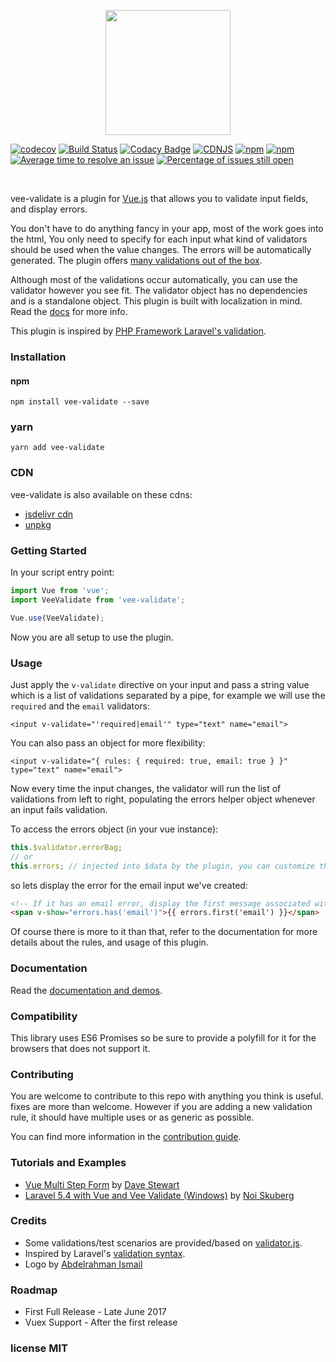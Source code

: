 <p align="center">
  <a href="https://vee-validate.logaretm.com" target="_blank">
    <img width="200" src="https://s3.eu-central-1.amazonaws.com/logaretm/vee-validate.svg">
  </a>
</p>

<p align="center">

[![codecov](https://codecov.io/gh/baianat/vee-validate/branch/master/graph/badge.svg)](https://codecov.io/gh/baianat/vee-validate)
[![Build Status](https://travis-ci.org/baianat/vee-validate.svg?branch=master)](https://travis-ci.org/baianat/vee-validate)
[![Codacy Badge](https://api.codacy.com/project/badge/Grade/087bd788687c4ccab6650756ce56fa05)](https://www.codacy.com/app/baianat/vee-validate?utm_source=github.com&amp;utm_medium=referral&amp;utm_content=baianat/vee-validate&amp;utm_campaign=Badge_Grade)
[![CDNJS](https://img.shields.io/cdnjs/v/vee-validate.svg)](https://cdnjs.com/libraries/vee-validate/2.0.0-rc.14)
[![npm](https://img.shields.io/npm/dm/vee-validate.svg)](https://npm-stat.com/charts.html?package=vee-validate)
[![npm](https://img.shields.io/npm/v/vee-validate.svg)](https://www.npmjs.com/package/vee-validate)
[![Average time to resolve an issue](http://isitmaintained.com/badge/resolution/baianat/vee-validate.svg)](http://isitmaintained.com/project/baianat/vee-validate "Average time to resolve an issue")
[![Percentage of issues still open](http://isitmaintained.com/badge/open/baianat/vee-validate.svg)](http://isitmaintained.com/project/baianat/vee-validate "Percentage of issues still open")

</p>
<br>

vee-validate is a plugin for [Vue.js](https://vuejs.org/) that allows you to validate input fields, and display errors.

You don't have to do anything fancy in your app, most of the work goes into the html, You only need to specify for each input what kind of validators should be used when the value changes. The errors will be automatically generated. The plugin offers [many validations out of the box](http://vee-validate.logaretm.com/rules).

Although most of the validations occur automatically, you can use the validator however you see fit. The validator object has no dependencies and is a standalone object. This plugin is built with localization in mind. Read the [docs](http://vee-validate.logaretm.com/) for more info.

This plugin is inspired by [PHP Framework Laravel's validation](https://laravel.com/).

### Installation

#### npm

```
npm install vee-validate --save
```

### yarn

```
yarn add vee-validate
```

### CDN

vee-validate is also available on these cdns:

- [jsdelivr cdn](https://cdn.jsdelivr.net/npm/vee-validate@latest/dist/vee-validate.js)
- [unpkg](https://unpkg.com/vee-validate@2.0.0-rc.14)

### Getting Started

In your script entry point:
```javascript
import Vue from 'vue';
import VeeValidate from 'vee-validate';

Vue.use(VeeValidate);
```

Now you are all setup to use the plugin.

### Usage

Just apply the `v-validate` directive on your input and pass a string value which is a list of validations separated by a pipe, for example we will use the `required` and the `email` validators:

```vue
<input v-validate="'required|email'" type="text" name="email">
```

You can also pass an object for more flexibility:

```vue
<input v-validate="{ rules: { required: true, email: true } }" type="text" name="email">
```

Now every time the input changes, the validator will run the list of validations from left to right, populating the errors helper object whenever an input fails validation.

To access the errors object (in your vue instance):

```javascript
this.$validator.errorBag;
// or
this.errors; // injected into $data by the plugin, you can customize the property name.
```

so lets display the error for the email input we've created:
```html
<!-- If it has an email error, display the first message associated with it. -->
<span v-show="errors.has('email')">{{ errors.first('email') }}</span>
```

Of course there is more to it than that, refer to the documentation for more details about the rules, and usage of this plugin.

### Documentation

Read the [documentation and demos](http://vee-validate.logaretm.com/).


### Compatibility

This library uses ES6 Promises so be sure to provide a polyfill for it for the browsers that does not support it.

### Contributing

You are welcome to contribute to this repo with anything you think is useful. fixes are more than welcome.
However if you are adding a new validation rule, it should have multiple uses or as generic as possible.

You can find more information in the [contribution guide](contributing.md).

### Tutorials and Examples

- [Vue Multi Step Form](http://statemachine.davestewart.io/html/examples/vue/vue-sign-up.html) by [Dave Stewart](https://github.com/davestewart)
- [Laravel 5.4 with Vue and Vee Validate (Windows)](https://medium.com/@kanokpit.skuberg/laravel-5-4-with-vue-and-vee-validate-windows-c3ff7f4cdabc) by [Noi Skuberg](https://medium.com/@kanokpit.skuberg)

### Credits
- Some validations/test scenarios are provided/based on [validator.js](https://github.com/chriso/validator.js).
- Inspired by Laravel's [validation syntax](https://laravel.com/docs/5.4/validation).
- Logo by [Abdelrahman Ismail](https://github.com/Abdelrahman3D)

### Roadmap
- First Full Release - Late June 2017
- Vuex Support - After the first release

### license MIT
